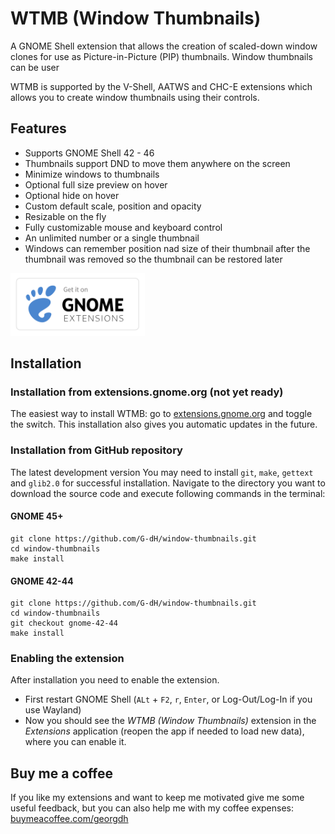 # WTMB (Window Thumbnails)
A GNOME Shell extension that allows the creation of scaled-down window clones for use as Picture-in-Picture (PIP) thumbnails.
Window thumbnails can be user 

WTMB is supported by the V-Shell, AATWS and CHC-E extensions which allows you to create window thumbnails using their controls.

## Features
- Supports GNOME Shell 42 - 46
- Thumbnails support DND to move them anywhere on the screen
- Minimize windows to thumbnails
- Optional full size preview on hover
- Optional hide on hover
- Custom default scale, position and opacity
- Resizable on the fly
- Fully customizable mouse and keyboard control
- An unlimited number or a single thumbnail
- Windows can remember position nad size of their thumbnail after the thumbnail was removed so the thumbnail can be restored later


[<img alt="" height="100" src="https://raw.githubusercontent.com/andyholmes/gnome-shell-extensions-badge/master/get-it-on-ego.svg?sanitize=true">](https://extensions.gnome.org/extension/6816/)


## Installation
### Installation from extensions.gnome.org (not yet ready)
The easiest way to install WTMB: go to [extensions.gnome.org](https://extensions.gnome.org/extension/6816/) and toggle the switch. This installation also gives you automatic updates in the future.

### Installation from GitHub repository
The latest development version
You may need to install `git`, `make`, `gettext` and `glib2.0` for successful installation.
Navigate to the directory you want to download the source code and execute following commands in the terminal:

#### GNOME 45+

    git clone https://github.com/G-dH/window-thumbnails.git
    cd window-thumbnails
    make install

#### GNOME 42-44

    git clone https://github.com/G-dH/window-thumbnails.git
    cd window-thumbnails
    git checkout gnome-42-44
    make install

### Enabling the extension
After installation you need to enable the extension.

- First restart GNOME Shell (`ALt` + `F2`, `r`, `Enter`, or Log-Out/Log-In if you use Wayland)
- Now you should see the *WTMB (Window Thumbnails)* extension in the *Extensions* application (reopen the app if needed to load new data), where you can enable it.

## Buy me a coffee
If you like my extensions and want to keep me motivated give me some useful feedback, but you can also help me with my coffee expenses:
[buymeacoffee.com/georgdh](https://buymeacoffee.com/georgdh)
